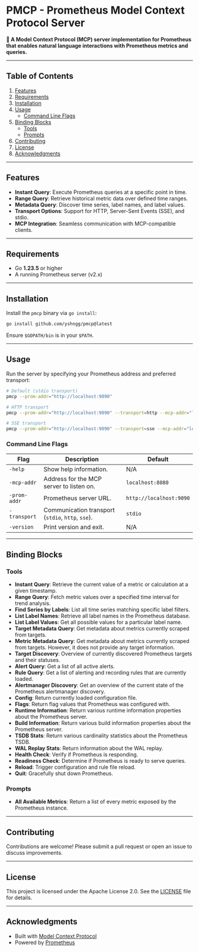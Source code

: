 # PMCP - Prometheus Model Context Protocol Server

**🚀 A Model Context Protocol (MCP) server implementation for Prometheus that enables natural language interactions with Prometheus metrics and queries.**

---

## Table of Contents

1. [Features](#features)
2. [Requirements](#requirements)
3. [Installation](#installation)
4. [Usage](#usage)
   * [Command Line Flags](#command-line-flags)
5. [Binding Blocks](#binding-blocks)
   * [Tools](#tools)
   * [Prompts](#prompts)
6. [Contributing](#contributing)
7. [License](#license)
8. [Acknowledgments](#acknowledgments)

---

## Features

* **Instant Query**: Execute Prometheus queries at a specific point in time.
* **Range Query**: Retrieve historical metric data over defined time ranges.
* **Metadata Query**: Discover time series, label names, and label values.
* **Transport Options**: Support for HTTP, Server-Sent Events (SSE), and stdio.
* **MCP Integration**: Seamless communication with MCP-compatible clients.

---

## Requirements

* Go **1.23.5** or higher
* A running Prometheus server (v2.x)

---

## Installation

Install the `pmcp` binary via `go install`:

```bash
go install github.com/yshngg/pmcp@latest
```

Ensure `$GOPATH/bin` is in your `$PATH`.

---

## Usage

Run the server by specifying your Prometheus address and preferred transport:

```bash
# Default (stdio transport)
pmcp --prom-addr="http://localhost:9090"

# HTTP transport
pmcp --prom-addr="http://localhost:9090" --transport=http --mcp-addr="localhost:8080"

# SSE transport
pmcp --prom-addr="http://localhost:9090" --transport=sse --mcp-addr="localhost:8080"
```

### Command Line Flags

| Flag         | Description                                       | Default                 |
| ------------ | ------------------------------------------------- | ----------------------- |
| `-help`      | Show help information.                            | N/A                     |
| `-mcp-addr`  | Address for the MCP server to listen on.          | `localhost:8080`        |
| `-prom-addr` | Prometheus server URL.                            | `http://localhost:9090` |
| `-transport` | Communication transport (`stdio`, `http`, `sse`). | `stdio`                 |
| `-version`   | Print version and exit.                           | N/A                     |

---

## Binding Blocks

### Tools

* **Instant Query**: Retrieve the current value of a metric or calculation at a given timestamp.
* **Range Query**: Fetch metric values over a specified time interval for trend analysis.
* **Find Series by Labels**: List all time series matching specific label filters.
* **List Label Names**: Retrieve all label names in the Prometheus database.
* **List Label Values**: Get all possible values for a particular label name.
* **Target Metadata Query**: Get metadata about metrics currently scraped from targets.
* **Metric Metadata Query**: Get metadata about metrics currently scraped from targets. However, it does not provide any target information.
* **Target Discovery**: Overview of currently discovered Prometheus targets and their statuses.
* **Alert Query**: Get a list of all active alerts.
* **Rule Query**: Get a list of alerting and recording rules that are currently loaded.
* **Alertmanager Discovery**: Get an overview of the current state of the Prometheus alertmanager discovery.
* **Config**: Return currently loaded configuration file.
* **Flags**: Return flag values that Prometheus was configured with.
* **Runtime Information**: Return various runtime information properties about the Prometheus server.
* **Build Information**: Return various build information properties about the Prometheus server.
* **TSDB Stats**: Return various cardinality statistics about the Prometheus TSDB.
* **WAL Replay Stats**: Return information about the WAL replay.
* **Health Check**: Verify if Prometheus is responding.
* **Readiness Check**: Determine if Prometheus is ready to serve queries.
* **Reload**: Trigger configuration and rule file reload.
* **Quit**: Gracefully shut down Prometheus.

### Prompts

* **All Available Metrics**: Return a list of every metric exposed by the Prometheus instance.

---

## Contributing

Contributions are welcome! Please submit a pull request or open an issue to discuss improvements.

---

## License

This project is licensed under the Apache License 2.0. See the [LICENSE](LICENSE) file for details.

---

## Acknowledgments

* Built with [Model Context Protocol](https://github.com/modelcontextprotocol/go-sdk)
* Powered by [Prometheus](https://prometheus.io/)
